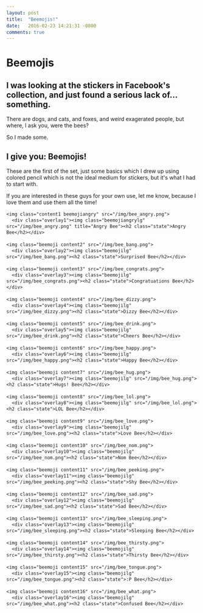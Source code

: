 ```yaml
---
layout: post
title:  "Beemojis!"
date:   2016-02-23 14:21:31 -0800
comments: true
---
```

<div>
  <h1>Beemojis</h1>
  <h2>I was looking at the stickers in Facebook's collection, and just found a serious lack of... something.</h2>
  <p>There are dogs, and cats, and foxes, and weird exagerated people, but where, I ask you, were the bees?</p>
  <p>So I made some.</p>
  <h2>I give you: Beemojis!</h2>
  <p>These are the first of the set, just some basics which I drew up using colored pencil which is not the ideal medium for stickers, but it's what I had to start with.</p>
  <p>If you are interested in these guys for your own use, let me know, because I love them and use them all the time!</p>

    <img class="content1 beemojiangry" src="/img/bee_angry.png">
      <div class="overlay1"><img class="beemojiangrylg" src="/img/bee_angry.png" title="Angry Bee"><h2 class="state">Angry Bee</h2></div>

    <img class="beemoji content2" src="/img/bee_bang.png">
      <div class="overlay2"><img class="beemojilg" src="/img/bee_bang.png"><h2 class="state">Surprised Bee</h2></div>

    <img class="beemoji content3" src="/img/bee_congrats.png">
      <div class="overlay3"><img class="beemojilg" src="/img/bee_congrats.png"><h2 class="state">Congratuations Bee</h2></div>

    <img class="beemoji content4" src="/img/bee_dizzy.png">
      <div class="overlay4"><img class="beemojilg" src="/img/bee_dizzy.png"><h2 class="state">Dizzy Bee</h2></div>

    <img class="beemoji content5" src="/img/bee_drink.png">
      <div class="overlay5"><img class="beemojilg" src="/img/bee_drink.png"><h2 class="state">Cheers Bee</h2></div>

    <img class="beemoji content6" src="/img/bee_happy.png">
      <div class="overlay6"><img class="beemojilg" src="/img/bee_happy.png"><h2 class="state">Happy Bee</h2></div>

    <img class="beemoji content7" src="/img/bee_hug.png">
      <div class="overlay7"><img class="beemojilg" src="/img/bee_hug.png"><h2 class="state">Hugs! Bee</h2></div>

    <img class="beemoji content8" src="/img/bee_lol.png">
      <div class="overlay8"><img class="beemojilg" src="/img/bee_lol.png"><h2 class="state">LOL Bee</h2></div>

    <img class="beemoji content9" src="/img/bee_love.png">
      <div class="overlay9"><img class="beemojilg" src="/img/bee_love.png"><h2 class="state">Love Bee</h2></div>

    <img class="beemoji content10" src="/img/bee_nom.png">
      <div class="overlay10"><img class="beemojilg" src="/img/bee_nom.png"><h2 class="state">Nom Bee</h2></div>

    <img class="beemoji content11" src="/img/bee_peeking.png">
      <div class="overlay11"><img class="beemojilg" src="/img/bee_peeking.png"><h2 class="state">Shy Bee</h2></div>

    <img class="beemoji content12" src="/img/bee_sad.png">
      <div class="overlay12"><img class="beemojilg" src="/img/bee_sad.png"><h2 class="state">Sad Bee</h2></div>

    <img class="beemoji content13" src="/img/bee_sleeping.png">
      <div class="overlay13"><img class="beemojilg" src="/img/bee_sleeping.png"><h2 class="state">Sleeping Bee</h2></div>

    <img class="beemoji content14" src="/img/bee_thirsty.png">
      <div class="overlay14"><img class="beemojilg" src="/img/bee_thirsty.png"><h2 class="state">Thirsty Bee</h2></div>

    <img class="beemoji content15" src="/img/bee_tongue.png">
      <div class="overlay15"><img class="beemojilg" src="/img/bee_tongue.png"><h2 class="state">:P Bee</h2></div>

    <img class="beemoji content16" src="/img/bee_what.png">
      <div class="overlay16"><img class="beemojilg" src="/img/bee_what.png"><h2 class="state">Confused Bee</h2></div>


